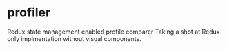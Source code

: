 # profiler
Redux state management enabled profile comparer
Taking a shot at Redux only implmentation without visual components.
